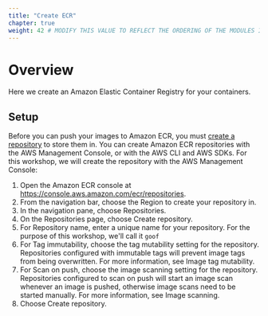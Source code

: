 ```yaml
---
title: "Create ECR"
chapter: true
weight: 42 # MODIFY THIS VALUE TO REFLECT THE ORDERING OF THE MODULES IF APPLICABLE
---
```


# Overview
Here we create an Amazon Elastic Container Registry for your containers.

## Setup

Before you can push your images to Amazon ECR, you must [create a repository](https://docs.aws.amazon.com/AmazonECR/latest/userguide/repository-create.html) to store them in. You can create Amazon ECR repositories with the AWS Management Console, or with the AWS CLI and AWS SDKs.
For this workshop, we will create the repository with the AWS Management Console:

1. Open the Amazon ECR console at https://console.aws.amazon.com/ecr/repositories.
1. From the navigation bar, choose the Region to create your repository in.
1. In the navigation pane, choose Repositories.
1. On the Repositories page, choose Create repository.
1. For Repository name, enter a unique name for your repository.  For the purpose of this workshop, we'll call it `goof`
1. For Tag immutability, choose the tag mutability setting for the repository. Repositories configured with immutable tags will prevent image tags from being overwritten. For more information, see Image tag mutability.
1. For Scan on push, choose the image scanning setting for the repository. Repositories configured to scan on push will start an image scan whenever an image is pushed, otherwise image scans need to be started manually. For more information, see Image scanning.
1. Choose Create repository.
